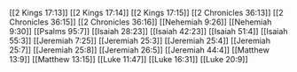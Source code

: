 [[2 Kings 17:13]]
[[2 Kings 17:14]]
[[2 Kings 17:15]]
[[2 Chronicles 36:13]]
[[2 Chronicles 36:15]]
[[2 Chronicles 36:16]]
[[Nehemiah 9:26]]
[[Nehemiah 9:30]]
[[Psalms 95:7]]
[[Isaiah 28:23]]
[[Isaiah 42:23]]
[[Isaiah 51:4]]
[[Isaiah 55:3]]
[[Jeremiah 7:25]]
[[Jeremiah 25:3]]
[[Jeremiah 25:4]]
[[Jeremiah 25:7]]
[[Jeremiah 25:8]]
[[Jeremiah 26:5]]
[[Jeremiah 44:4]]
[[Matthew 13:9]]
[[Matthew 13:15]]
[[Luke 11:47]]
[[Luke 16:31]]
[[Luke 20:9]]
